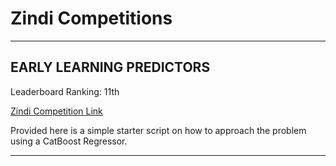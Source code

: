 # Zindi Competitions

<hr></hr>

## EARLY LEARNING PREDICTORS

Leaderboard Ranking: 11th

<a href=https://zindi.africa/competitions/datadrive2030-early-learning-predictors-challenge/>Zindi Competition Link</a>

Provided here is a simple starter script on how to approach the problem using a CatBoost Regressor.

<hr></hr>
